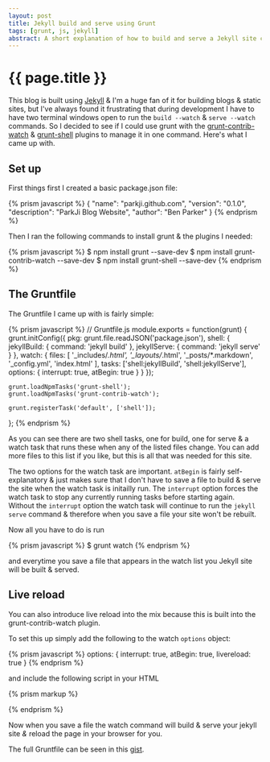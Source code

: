 ```yaml
---
layout: post
title: Jekyll build and serve using Grunt
tags: [grunt, js, jekyll]
abstract: A short explanation of how to build and serve a Jekyll site continuously using Grunt
---
```


# {{ page.title }}

This blog is built using [Jekyll](http://jekyllrb.com/) & I'm a huge fan of it for building blogs & static sites, but I've always found it frustrating that during development I have to have two terminal windows open to run the `build --watch` & `serve --watch` commands. So I decided to see if I could use grunt with the [grunt-contrib-watch](https://github.com/gruntjs/grunt-contrib-watch) & [grunt-shell](https://github.com/sindresorhus/grunt-shell) plugins to manage it in one command. Here's what I came up with.

## Set up

First things first I created a basic package.json file:

{% prism javascript %}
{
    "name": "parkji.github.com",
    "version": "0.1.0",
    "description": "ParkJi Blog Website",
    "author": "Ben Parker"
}
{% endprism %}

Then I ran the following commands to install grunt & the plugins I needed:

{% prism javascript %}
$ npm install grunt --save-dev
$ npm install grunt-contrib-watch --save-dev
$ npm install grunt-shell --save-dev
{% endprism %}

## The Gruntfile

The Gruntfile I came up with is fairly simple:

{% prism javascript %}
// Gruntfile.js
module.exports = function(grunt) {
    grunt.initConfig({
        pkg: grunt.file.readJSON('package.json'),
        shell: {
            jekyllBuild: {
                command: 'jekyll build'
            },
            jekyllServe: {
                command: 'jekyll serve'
            }
        },
        watch: {
            files: [
                '_includes/*.html',
                '_layouts/*.html',
                '_posts/*.markdown',
                '_config.yml',
                'index.html'
            ],
            tasks: ['shell:jekyllBuild', 'shell:jekyllServe'],
            options: {
                interrupt: true,
                atBegin: true
            }
        }
    });

    grunt.loadNpmTasks('grunt-shell');
    grunt.loadNpmTasks('grunt-contrib-watch');

    grunt.registerTask('default', ['shell']);
};
{% endprism %}

As you can see there are two shell tasks, one for build, one for serve & a watch task that runs these when any of the listed files change. You can add more files to this list if you like, but this is all that was needed for this site.

The two options for the watch task are important. `atBegin` is fairly self-explanatory & just makes sure that I don't have to save a file to build & serve the site when the watch task is initailly run. The `interrupt` option forces the watch task to stop any currently running tasks before starting again. Without the `interrupt` option the watch task will continue to run the `jekyll serve` command & therefore when you save a file your site won't be rebuilt.

Now all you have to do is run

{% prism javascript %}
$ grunt watch
{% endprism %}

and everytime you save a file that appears in the watch list you Jekyll site will be built & served.

## Live reload

You can also introduce live reload into the mix because this is built into the grunt-contrib-watch plugin.

To set this up simply add the following to the watch `options` object:

{% prism javascript %}
options: {
    interrupt: true,
    atBegin: true,
    livereload: true
}
{% endprism %}

and include the following script in your HTML

{% prism markup %}
<script src="http://localhost:35729/livereload.js"></script>
{% endprism %}

Now when you save a file the watch command will build & serve your jekyll site _&_ reload the page in your browser for you.

The full Gruntfile can be seen in this [gist](https://gist.github.com/parkji/6209581).